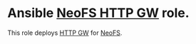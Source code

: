 Ansible [NeoFS HTTP GW][neofs-http-gw] role.
=========

This role deploys [HTTP GW][neofs-http-gw] for [NeoFS][neofs].

[neofs-http-gw]: https://github.com/nspcc-dev/neofs-http-gw
[neofs]:         https://fs.neo.org
